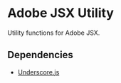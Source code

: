 # Adobe JSX Utility

Utility functions for Adobe JSX.

## Dependencies

- [Underscore.js](http://underscorejs.org/)

